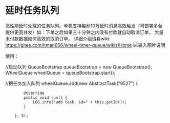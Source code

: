 # 延时任务队列
高性能延时处理的任务队列。单机支持每秒10万延时消息高效触发（可部署多台提供更高并发）如：下单之后如果三十分钟之内没有付款就自动取消订单， 大量未付款数据如何高效的取消订单。
详细介绍请看wiki:　https://gitee.com/itman666/wheel-timer-queue/wikis/Home
![输入图片说明](https://gitee.com/uploads/images/2017/1030/185111_8fc28d77_120349.png "0.png")

使用：

//启动队列
QueueBootstrap queueBootstrap = new QueueBootstrap();
WheelQueue wheelQueue = queueBootstrap.start();

//把任务加入队列
		wheelQueue.add(new AbstractTask("9527") {

			@Override
			public void run() {
				LOG.info("add task. id=" + this.getId());
			}

		}, 5);

